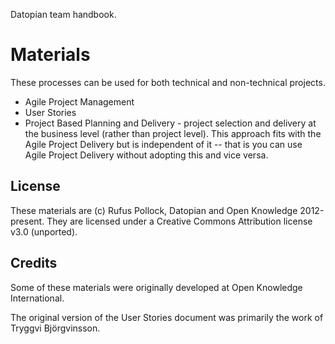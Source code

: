 Datopian team handbook.

# Materials

These processes can be used for both technical and non-technical projects.

* Agile Project Management
* User Stories
* Project Based Planning and Delivery - project selection and delivery at the business level (rather than project level). This approach fits with the Agile Project Delivery but is independent of it -- that is you can use Agile Project Delivery without adopting this and vice versa.

## License

These materials are (c) Rufus Pollock, Datopian and Open Knowledge 2012-present. They are licensed under a Creative Commons Attribution license v3.0 (unported).

## Credits

Some of these materials were originally developed at Open Knowledge International.

The original version of the User Stories document was primarily the work of Tryggvi Björgvinsson.

